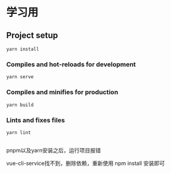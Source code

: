 # 学习用

## Project setup
```
yarn install
```

### Compiles and hot-reloads for development
```
yarn serve
```

### Compiles and minifies for production
```
yarn build
```

### Lints and fixes files
```
yarn lint
```

## 

pnpm以及yarn安装之后，运行项目报错

vue-cli-service找不到，删除依赖，重新使用 npm install 安装即可
